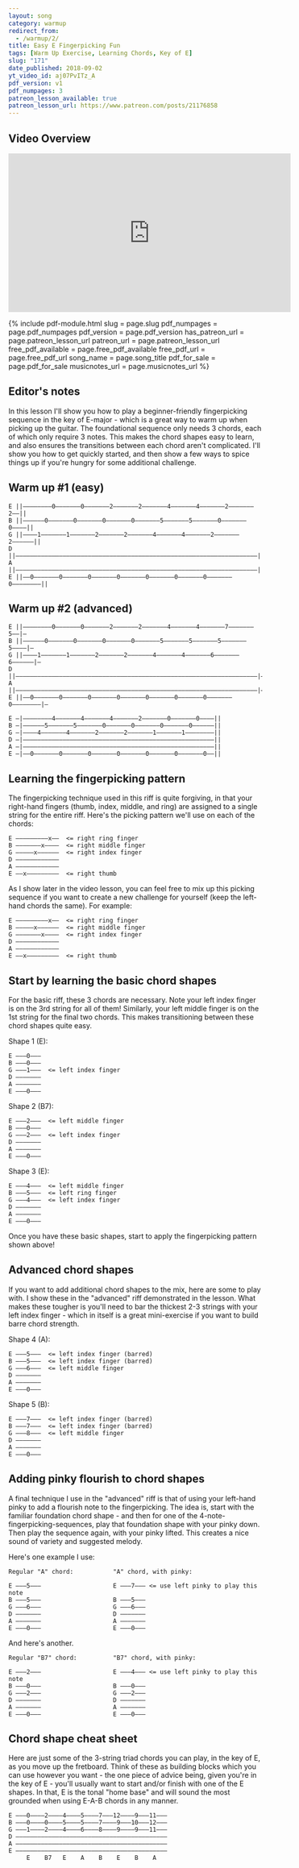 ```yaml
---
layout: song
category: warmup
redirect_from:
  - /warmup/2/
title: Easy E Fingerpicking Fun
tags: [Warm Up Exercise, Learning Chords, Key of E]
slug: "171"
date_published: 2018-09-02
yt_video_id: aj07PvITz_A
pdf_version: v1
pdf_numpages: 3
patreon_lesson_available: true
patreon_lesson_url: https://www.patreon.com/posts/21176858
---
```


## Video Overview

<iframe width="560" height="315" src="https://www.youtube.com/embed/aj07PvITz_A?showinfo=0" frameborder="0" allowfullscreen></iframe>

{% include pdf-module.html slug = page.slug pdf_numpages = page.pdf_numpages pdf_version = page.pdf_version has_patreon_url = page.patreon_lesson_url patreon_url = page.patreon_lesson_url free_pdf_available = page.free_pdf_available free_pdf_url = page.free_pdf_url song_name = page.song_title pdf_for_sale = page.pdf_for_sale musicnotes_url = page.musicnotes_url %}

## Editor's notes

In this lesson I'll show you how to play a beginner-friendly fingerpicking sequence in the key of E-major - which is a great way to warm up when picking up the guitar. The foundational sequence only needs 3 chords, each of which only require 3 notes. This makes the chord shapes easy to learn, and also ensures the transitions between each chord aren't complicated. I'll show you how to get quickly started, and then show a few ways to spice things up if you're hungry for some additional challenge.

## Warm up #1 (easy)

    E ||––––––––0–––––––0–––––––2–––––––2–––––––4–––––––4–––––––2–––––––2––||
    B ||––––––0–––––––0–––––––0–––––––0–––––––5–––––––5–––––––0–––––––0––––||
    G ||––––1–––––––1–––––––2–––––––2–––––––4–––––––4–––––––2–––––––2––––––||
    D ||–––––––––––––––––––––––––––––––––––––––––––––––––––––––––––––––––––||
    A ||–––––––––––––––––––––––––––––––––––––––––––––––––––––––––––––––––––||
    E ||––0–––––––0–––––––0–––––––0–––––––0–––––––0–––––––0–––––––0––––––––||

## Warm up #2 (advanced)

    E ||––––––––0–––––––0–––––––2–––––––2–––––––4–––––––4–––––––7–––––––5––|–
    B ||––––––0–––––––0–––––––0–––––––0–––––––5–––––––5–––––––5–––––––5––––|–
    G ||––––1–––––––1–––––––2–––––––2–––––––4–––––––4–––––––6–––––––6––––––|–
    D ||–––––––––––––––––––––––––––––––––––––––––––––––––––––––––––––––––––|–
    A ||–––––––––––––––––––––––––––––––––––––––––––––––––––––––––––––––––––|–
    E ||––0–––––––0–––––––0–––––––0–––––––0–––––––0–––––––0–––––––0––––––––|–

    E –|––––––––4–––––––4–––––––4–––––––2–––––––0–––––––0––––||
    B –|––––––5–––––––5–––––––0–––––––0–––––––0–––––––0––––––||
    G –|––––4–––––––4–––––––2–––––––2–––––––1–––––––1––––––––||
    D –|–––––––––––––––––––––––––––––––––––––––––––––––––––––||
    A –|–––––––––––––––––––––––––––––––––––––––––––––––––––––||
    E –|––0–––––––0–––––––0–––––––0–––––––0–––––––0–––––––0––||

## Learning the fingerpicking pattern

The fingerpicking technique used in this riff is quite forgiving, in that your right-hand fingers (thumb, index, middle, and ring) are assigned to a single string for the entire riff. Here's the picking pattern we'll use on each of the chords:

    E –––––––––x––  <= right ring finger
    B –––––––x––––  <= right middle finger
    G –––––x––––––  <= right index finger
    D ––––––––––––
    A ––––––––––––
    E ––x–––––––––  <= right thumb

As I show later in the video lesson, you can feel free to mix up this picking sequence if you want to create a new challenge for yourself (keep the left-hand chords the same). For example:

    E –––––––––x––  <= right ring finger
    B –––––x––––––  <= right middle finger
    G –––––––x––––  <= right index finger
    D ––––––––––––
    A ––––––––––––
    E ––x–––––––––  <= right thumb

## Start by learning the basic chord shapes

For the basic riff, these 3 chords are necessary. Note your left index finger is on the 3rd string for all of them! Similarly, your left middle finger is on the 1st string for the final two chords. This makes transitioning between these chord shapes quite easy.

Shape 1 (E):

    E –––0–––                  
    B –––0–––                  
    G –––1–––  <= left index finger
    D –––––––                  
    A –––––––                  
    E –––0–––                  

Shape 2 (B7):

    E –––2–––  <= left middle finger
    B –––0–––                  
    G –––2–––  <= left index finger
    D –––––––                  
    A –––––––                  
    E –––0–––                  

Shape 3 (E):

    E –––4–––  <= left middle finger
    B –––5–––  <= left ring finger           
    G –––4–––  <= left index finger
    D –––––––                  
    A –––––––                  
    E –––0–––   

Once you have these basic shapes, start to apply the fingerpicking pattern shown above!

## Advanced chord shapes

If you want to add additional chord shapes to the mix, here are some to play with. I show these in the "advanced" riff demonstrated in the lesson. What makes these tougher is you'll need to bar the thickest 2-3 strings with your left index finger - which in itself is a great mini-exercise if you want to build barre chord strength.

Shape 4 (A):

    E –––5–––  <= left index finger (barred)
    B –––5–––  <= left index finger (barred)
    G –––6–––  <= left middle finger
    D –––––––                  
    A –––––––                  
    E –––0–––

Shape 5 (B):

    E –––7–––  <= left index finger (barred)
    B –––7–––  <= left index finger (barred)
    G –––8–––  <= left middle finger
    D –––––––                  
    A –––––––                  
    E –––0–––

## Adding pinky flourish to chord shapes

A final technique I use in the "advanced" riff is that of using your left-hand pinky to add a flourish note to the fingerpicking. The idea is, start with the familiar foundation chord shape - and then for one of the 4-note-fingerpicking-sequences, play that foundation shape with your pinky down. Then play the sequence again, with your pinky lifted. This creates a nice sound of variety and suggested melody.

Here's one example I use:

    Regular "A" chord:           "A" chord, with pinky:

    E –––5–––                    E –––7––– <= use left pinky to play this note              
    B –––5–––                    B –––5–––                  
    G –––6–––                    G –––6–––                  
    D –––––––                    D –––––––                                     
    A –––––––                    A –––––––                                     
    E –––0–––                    E –––0–––                   

And here's another.

    Regular "B7" chord:          "B7" chord, with pinky:

    E –––2–––                    E –––4––– <= use left pinky to play this note              
    B –––0–––                    B –––0–––                  
    G –––2–––                    G –––2–––                  
    D –––––––                    D –––––––                                     
    A –––––––                    A –––––––                                     
    E –––0–––                    E –––0–––  

## Chord shape cheat sheet

Here are just some of the 3-string triad chords you can play, in the key of E, as you move up the fretboard. Think of these as building blocks which you can use however you want - the one piece of advice being, given you're in the key of E - you'll usually want to start and/or finish with one of the E shapes. In that, E is the tonal "home base" and will sound the most grounded when using E-A-B chords in any manner.

    E –––0––––2––––4––––5––––7–––12––––9–––11–––
    B –––0––––0––––5––––5––––7––––9–––10–––12–––
    G –––1––––2––––4––––6––––8––––9––––9–––11–––
    D ––––––––––––––––––––––––––––––––––––––––––
    A ––––––––––––––––––––––––––––––––––––––––––
    E ––––––––––––––––––––––––––––––––––––––––––
         E    B7   E    A    B    E    B    A   
